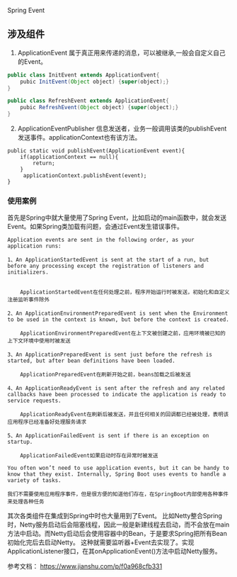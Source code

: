 
Spring Event

## 涉及组件

1. ApplicationEvent 属于真正用来传递的消息，可以被继承,一般会自定义自己的Event。
```java
public class InitEvent extends ApplicationEvent{ 
    pubic InitEvent(Object object) {super(object);}
}

public class RefreshEvent extends ApplicationEvent{ 
    pubic RefreshEvent(Object object) {super(object);}
}
```

2. ApplicationEventPublisher 信息发送者，业务一般调用该类的publishEvent发送事件。applicationContext也有该方法。
```text
public static void publishEvent(ApplicationEvent event){
    if(applicationContext == null){
        return;
    }
     applicationContext.publishEvent(event);
}
```


### 使用案例
首先是Spring中就大量使用了Spring Event，比如启动的main函数中，就会发送Event。如果Spring类加载有问题，会通过Event发生错误事件。

```Text
Application events are sent in the following order, as your application runs:

1、An ApplicationStartedEvent is sent at the start of a run, but before any processing except the registration of listeners and initializers.


    ApplicationStartedEvent在任何处理之前，程序开始运行时被发送，初始化和自定义注册监听事件除外

2、An ApplicationEnvironmentPreparedEvent is sent when the Environment to be used in the context is known, but before the context is created.

    ApplicationEnvironmentPreparedEvent在上下文被创建之前，应用环境被已知的上下文环境中使用时被发送

3、An ApplicationPreparedEvent is sent just before the refresh is started, but after bean definitions have been loaded.

    ApplicationPreparedEvent在刷新开始之前，beans加载之后被发送

4、An ApplicationReadyEvent is sent after the refresh and any related callbacks have been processed to indicate the application is ready to service requests.

    ApplicationReadyEvent在刷新后被发送，并且任何相关的回调都已经被处理，表明该应用程序已经准备好处理服务请求

5、An ApplicationFailedEvent is sent if there is an exception on startup.

    ApplicationFailedEvent如果启动时存在异常时被发送

You often won’t need to use application events, but it can be handy to know that they exist. Internally, Spring Boot uses events to handle a variety of tasks.

我们不需要使用应用程序事件，但是很方便的知道他们存在，在SpringBoot内部使用各种事件来处理各种任务
```

其次各类组件在集成到Spring中时也大量用到了Event。
比如Netty整合Spring时，Netty服务启动后会阻塞线程，因此一般是新建线程去启动，而不会放在main方法中启动。而Netty启动后会使用容器中的Bean，于是要求Spring把所有Bean初始化完后去启动Netty。
这种就需要监听器+Event去实现了。实现ApplicationListener<ContextRefreshedEvent>接口，在其onApplicationEvent()方法中启动Netty服务。












参考文档：
https://www.jianshu.com/p/f0a968cfb331
